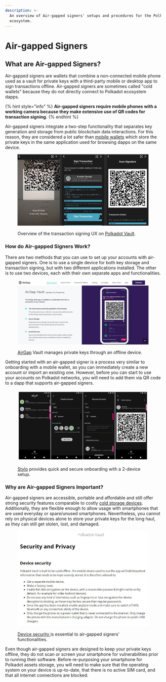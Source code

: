 ```yaml
---
description: >-
  An overview of Air-gapped signers' setups and procedures for the Polkadot
  ecosystem.
---
```


# Air-gapped Signers

## What are Air-gapped Signers?

Air-gapped signers are wallets that combine a non-connected mobile phone used as a vault for private keys with a third-party mobile or desktop app to sign transactions offline. Air-gapped signers are sometimes called "cold wallets" because they do not directly connect to Polkadot ecosystem dapps.

{% hint style="info" %}
**Air-gapped signers require mobile phones with a working camera because they make extensive use of QR codes for transaction signing.**
{% endhint %}

Air-gapped signers integrate a two-step functionality that separates key generation and storage from public blockchain data interactions. For this reason, they are considered a lot safer than [mobile wallets](https://dot-alert.gitbook.io/dot.alert/content/2.storage/mobile-wallets) which store the private keys in the same application used for browsing dapps on the same device.

<figure><img src="../../.gitbook/assets/S_ASPolkadotVaultTransaction.JPG" alt="A sample transaction being signed on Polkadot Vault."><figcaption><p>Overview of the transaction signing UX on <a href="https://www.parity.io/technologies/signer/">Polkadot Vault</a>. </p></figcaption></figure>



### How do Air-gapped Signers Work?

There are two methods that you can use to set up your accounts with air-gapped signers. One is to use a single device for both key storage and transaction signing, but with two different applications installed. The other is to use two devices, each with their own separate apps and functionalities.&#x20;

<figure><img src="../../.gitbook/assets/S_ASAirGapVault.JPG" alt="An overview of AirGap Vault’s offline processes for handling private keys."><figcaption><p><a href="https://airgap.it/">AirGap</a> Vault manages private keys through an offline device.</p></figcaption></figure>

Getting started with an air-gapped signer is a process very similar to onboarding with a mobile wallet, as you can immediately create a new account or import an existing one. However, before you can start to use your accounts on Polkadot networks, you will need to add them via QR code to a dapp that supports air-gapped signers.

<figure><img src="../../.gitbook/assets/S_ASStylo.JPG" alt="An illustration of some of the onboarding steps of Stylo wallet."><figcaption><p><a href="https://stylo-app.com/">Stylo</a> provides quick and secure onboarding with a 2-device setup.</p></figcaption></figure>



### Why are Air-gapped Signers Important?

Air-gapped signers are accessible, portable and affordable and still offer strong security features comparable to costly [cold storage devices](https://dot-alert.gitbook.io/dot.alert/content/2.storage/cold-storage-devices). Additionally, they are flexible enough to allow usage with smartphones that are used everyday or spare/unused smartphones. Nevertheless, you cannot rely on physical devices alone to store your private keys for the long haul, as they can still get stolen, lost, and damaged.

<figure><img src="../../.gitbook/assets/S_ASPolkadotVaultSecurity.JPG" alt="Device security advice for users of the Parity Signer."><figcaption><p><a href="https://paritytech.github.io/parity-signer/about/Security-And-Privacy.html">Device security </a>is essential to air-gapped signers' functionalities.</p></figcaption></figure>

Even though air-gapped signers are designed to keep your private keys offline, they do not scan or screen your smartphone for vulnerabilities prior to running their software. Before re-purposing your smartphone for Polkadot assets storage, you will need to make sure that the operating system on your device is up-to-date, that there is no active SIM card, and that all internet connections are blocked.&#x20;

